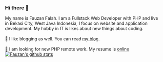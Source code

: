 ### Hi there 👋 
My name is Fauzan Falah. I am a Fullstack Web Developer with PHP and live in Bekasi City, West Java Indonesia, I focus on website and application development. My hobby in IT is likes about new things about coding.
<br>
<br>
:pencil: I like blogging as well. You can read [my blog](https://www.codekop.com/).
<br>
<br>
:construction_worker: I am looking for new PHP remote work. My resume is [online](https://fauzan.codekop.com/)
<br>
[![Fauzan's github stats](https://github-readme-stats.vercel.app/api?username=fauzan1892)](https://github.com/anuraghazra/github-readme-stats)

